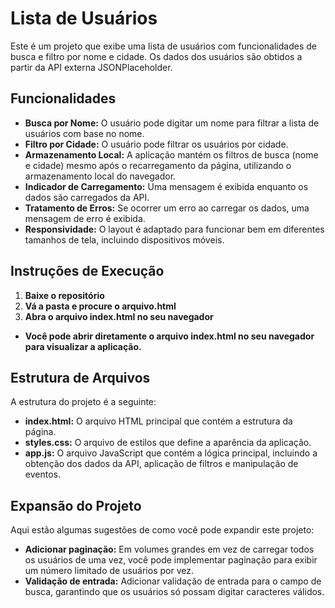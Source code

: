 # Lista de Usuários

Este é um projeto que exibe uma lista de usuários com funcionalidades de busca e filtro por nome e cidade. Os dados dos usuários são obtidos a partir da API externa JSONPlaceholder.

## Funcionalidades

- **Busca por Nome:** O usuário pode digitar um nome para filtrar a lista de usuários com base no nome.
- **Filtro por Cidade:** O usuário pode filtrar os usuários por cidade.
- **Armazenamento Local:** A aplicação mantém os filtros de busca (nome e cidade) mesmo após o recarregamento da página, utilizando o armazenamento local do navegador.
- **Indicador de Carregamento:** Uma mensagem é exibida enquanto os dados são carregados da API.
- **Tratamento de Erros:** Se ocorrer um erro ao carregar os dados, uma mensagem de erro é exibida.
- **Responsividade:** O layout é adaptado para funcionar bem em diferentes tamanhos de tela, incluindo dispositivos móveis.

## Instruções de Execução

1. **Baixe o repositório**
2. **Vá a pasta e procure o arquivo.html**
3. **Abra o arquivo index.html no seu navegador**

- **Você pode abrir diretamente o arquivo index.html no seu navegador para visualizar a aplicação.**

## Estrutura de Arquivos

A estrutura do projeto é a seguinte:

- **index.html:** O arquivo HTML principal que contém a estrutura da página.
- **styles.css:** O arquivo de estilos que define a aparência da aplicação.
- **app.js:** O arquivo JavaScript que contém a lógica principal, incluindo a obtenção dos dados da API, aplicação de filtros e manipulação de eventos.

## Expansão do Projeto

Aqui estão algumas sugestões de como você pode expandir este projeto:

- **Adicionar paginação:** Em volumes grandes em vez de carregar todos os usuários de uma vez, você pode implementar paginação para exibir um número limitado de usuários por vez.
- **Validação de entrada:** Adicionar validação de entrada para o campo de busca, garantindo que os usuários só possam digitar caracteres válidos.
